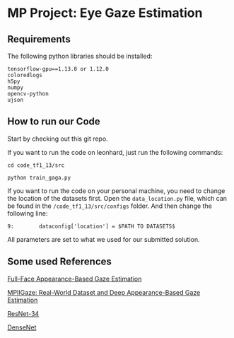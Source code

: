 # MP Project: Eye Gaze Estimation

## Requirements
The following python libraries should be installed:

```
tensorflow-gpu==1.13.0 or 1.12.0
coloredlogs
h5py
numpy
opencv-python
ujson
```

## How to run our Code
Start by checking out this git repo.

If you want to run the code on leonhard, just run the following commands:

```
cd code_tf1_13/src

python train_gaga.py
```

If you want to run the code on your personal machine, you need to change the location of the datasets first. Open the `data_location.py` file, which can be found in the `/code_tf1_13/src/configs` folder. And then change the following line:

```
9:        dataconfig['location'] = $PATH TO DATASETS$
```

All parameters are set to what we used for our submitted solution.



## Some used References
[Full-Face Appearance-Based Gaze Estimation](http://openaccess.thecvf.com/content_cvpr_2017_workshops/w41/papers/Bulling_Its_Written_All_CVPR_2017_paper.pdf)

[MPIIGaze: Real-World Dataset and Deep Appearance-Based Gaze Estimation](https://arxiv.org/pdf/1711.09017.pdf)

[ResNet-34](https://www.cv-foundation.org/openaccess/content_cvpr_2016/papers/He_Deep_Residual_Learning_CVPR_2016_paper.pdf)

[DenseNet](https://arxiv.org/pdf/1608.06993.pdf)

